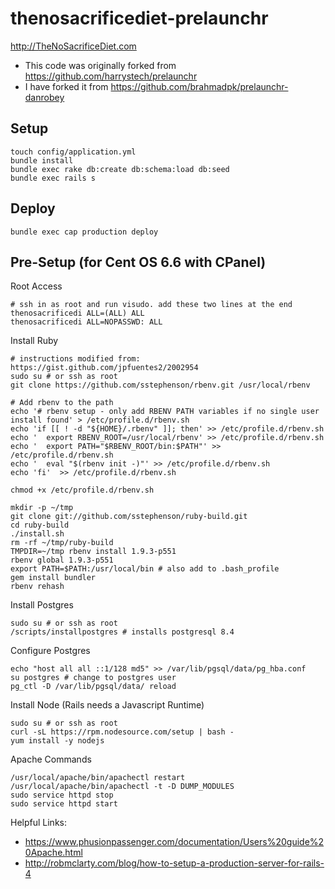 thenosacrificediet-prelaunchr
==========

http://TheNoSacrificeDiet.com

- This code was originally forked from https://github.com/harrystech/prelaunchr
- I have forked it from https://github.com/brahmadpk/prelaunchr-danrobey

## Setup
```
touch config/application.yml
bundle install
bundle exec rake db:create db:schema:load db:seed
bundle exec rails s
```

## Deploy
```
bundle exec cap production deploy
```

## Pre-Setup (for Cent OS 6.6 with CPanel)
Root Access
```
# ssh in as root and run visudo. add these two lines at the end
thenosacrificedi ALL=(ALL) ALL
thenosacrificedi ALL=NOPASSWD: ALL
```

Install Ruby
```
# instructions modified from: https://gist.github.com/jpfuentes2/2002954
sudo su # or ssh as root
git clone https://github.com/sstephenson/rbenv.git /usr/local/rbenv

# Add rbenv to the path
echo '# rbenv setup - only add RBENV PATH variables if no single user install found' > /etc/profile.d/rbenv.sh
echo 'if [[ ! -d "${HOME}/.rbenv" ]]; then' >> /etc/profile.d/rbenv.sh
echo '  export RBENV_ROOT=/usr/local/rbenv' >> /etc/profile.d/rbenv.sh
echo '  export PATH="$RBENV_ROOT/bin:$PATH"' >> /etc/profile.d/rbenv.sh
echo '  eval "$(rbenv init -)"' >> /etc/profile.d/rbenv.sh
echo 'fi'  >> /etc/profile.d/rbenv.sh

chmod +x /etc/profile.d/rbenv.sh

mkdir -p ~/tmp
git clone git://github.com/sstephenson/ruby-build.git
cd ruby-build
./install.sh
rm -rf ~/tmp/ruby-build
TMPDIR=~/tmp rbenv install 1.9.3-p551
rbenv global 1.9.3-p551
export PATH=$PATH:/usr/local/bin # also add to .bash_profile
gem install bundler
rbenv rehash
```

Install Postgres
```
sudo su # or ssh as root
/scripts/installpostgres # installs postgresql 8.4
```

Configure Postgres
```
echo "host all all ::1/128 md5" >> /var/lib/pgsql/data/pg_hba.conf
su postgres # change to postgres user
pg_ctl -D /var/lib/pgsql/data/ reload
```

Install Node (Rails needs a Javascript Runtime)
```
sudo su # or ssh as root
curl -sL https://rpm.nodesource.com/setup | bash -
yum install -y nodejs
```

Apache Commands
```
/usr/local/apache/bin/apachectl restart
/usr/local/apache/bin/apachectl -t -D DUMP_MODULES
sudo service httpd stop
sudo service httpd start
```

Helpful Links:
- https://www.phusionpassenger.com/documentation/Users%20guide%20Apache.html
- http://robmclarty.com/blog/how-to-setup-a-production-server-for-rails-4
